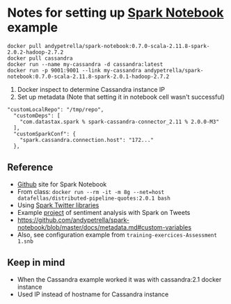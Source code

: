 # Notes for setting up [Spark Notebook](http://spark-notebook.io/) example

```
docker pull andypetrella/spark-notebook:0.7.0-scala-2.11.8-spark-2.0.2-hadoop-2.7.2
docker pull cassandra
docker run --name my-cassandra -d cassandra:latest
docker run -p 9001:9001 --link my-cassandra andypetrella/spark-notebook:0.7.0-scala-2.11.8-spark-2.0.1-hadoop-2.7.2
```

1. Docker inspect to determine Cassandra instance IP
1. Set up metadata (Note that setting it in notebook cell wasn't successful)
```
"customLocalRepo": "/tmp/repo",
  "customDeps": [
    "com.datastax.spark % spark-cassandra-connector_2.11 % 2.0.0-M3"
  ],
  "customSparkConf": {
    "spark.cassandra.connection.host": "172..."
  },
```
## Reference
- [Github](https://github.com/andypetrella/spark-notebook/) site for Spark Notebook 
- From class: `docker run --rm -it -m 8g --net=host datafellas/distributed-pipeline-quotes:2.0.1 bash`
- Using [Spark Twitter libraries](http://bahir.apache.org/docs/spark/current/spark-streaming-twitter/)
- Example [project](https://medium.com/@anicolaspp/spark-streaming-and-twitter-sentiment-analysis-c860938d484#.my55l8ggh) of sentiment analysis with Spark on Tweets
- https://github.com/andypetrella/spark-notebook/blob/master/docs/metadata.md#custom-variables
- Also, see configuration example from `training-exercices-Assessment 1.snb`

## Keep in mind
- When the Cassandra example worked it was with cassandra:2.1 docker instance
- Used IP instead of hostname for Cassandra instance

